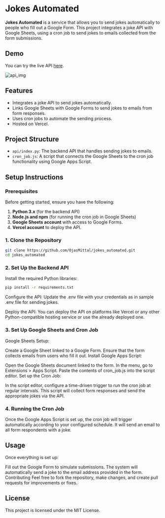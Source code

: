 # Jokes Automated

**Jokes Automated** is a service that allows you to send jokes automatically to people who fill out a Google Form. This project integrates a joke API with Google Sheets, using a cron job to send jokes to emails collected from the form submissions.

## Demo

You can try the live API [here](https://jokes-automated.vercel.app/).

![api_img](https://github.com/user-attachments/assets/8e9ba7c8-87c3-405e-8646-3d2e72d6fcd5)


## Features
- Integrates a joke API to send jokes automatically.
- Links Google Sheets with Google Forms to send jokes to emails from form responses.
- Uses cron jobs to automate the sending process.
- Hosted on Vercel.

## Project Structure
- `api/index.py`: The backend API that handles sending jokes to emails.
- `cron_job.js`: A script that connects the Google Sheets to the cron job functionality using Google Apps Script.
  
## Setup Instructions

### Prerequisites

Before getting started, ensure you have the following:

1. **Python 3.x** (for the backend API)
2. **Node.js and npm** (for running the cron job in Google Sheets)
3. **Google Sheets account** with access to Google Forms.
4. **Vercel account** to deploy the API.

### 1. Clone the Repository

```bash
git clone https://github.com/OjasMittal/jokes_automated.git
cd jokes_automated
```

### 2. Set Up the Backend API
Install the required Python libraries:

```bash
pip install -r requirements.txt
```
Configure the API: Update the .env file with your credentials as in sample .env file for sending jokes.

Deploy the API: You can deploy the API on platforms like Vercel or any other Python-compatible hosting service or use the already deployed one.

### 3. Set Up Google Sheets and Cron Job
Google Sheets Setup:

Create a Google Sheet linked to a Google Form.
Ensure that the form collects emails from users who fill it out.
Install Google Apps Script:

Open the Google Sheets document linked to the form.
In the menu, go to Extensions > Apps Script.
Paste the contents of cron_job.js into the script editor.
Set up the Cron Job:

In the script editor, configure a time-driven trigger to run the cron job at regular intervals.
This script will collect form responses and send the appropriate jokes via the API.
### 4. Running the Cron Job
Once the Google Apps Script is set up, the cron job will trigger automatically according to your configured schedule. It will send an email to all form respondents with a joke.

## Usage
Once everything is set up:

Fill out the Google Form to simulate submissions.
The system will automatically send a joke to the email address provided in the form.
Contributing
Feel free to fork the repository, make changes, and create pull requests for improvements or fixes.

## License
This project is licensed under the MIT License.

